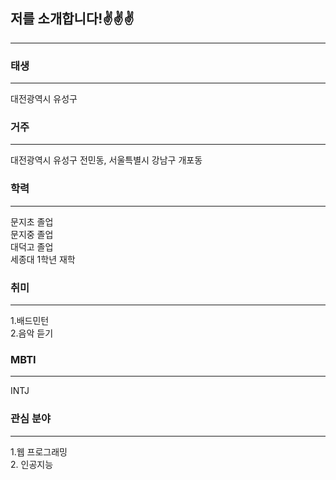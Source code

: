 저를 소개합니다!✌✌✌
-------------------
------------------
###  태생
----------
대전광역시 유성구
### 거주
----------
대전광역시 유성구 전민동, 서울특별시 강남구 개포동

### 학력
---------
문지초 졸업<br>
문지중 졸업<br>
대덕고 졸업<br>
세종대 1학년 재학

### 취미
----------
1.배드민턴    
2.음악 듣기

### MBTI
----------
INTJ

### 관심 분야
---------
1.웹 프로그래밍     
2. 인공지능


